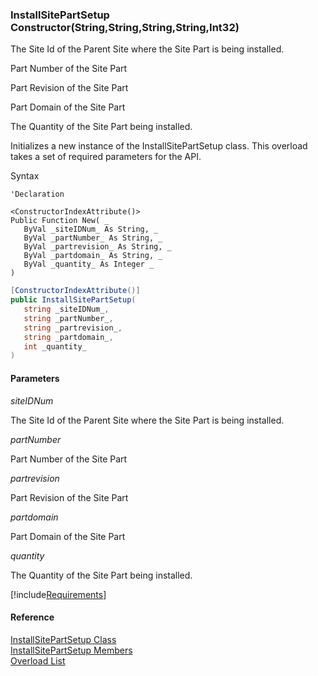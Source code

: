 ﻿### InstallSitePartSetup Constructor(String,String,String,String,Int32)

The Site Id of the Parent Site where the Site Part is being installed.

Part Number of the Site Part

Part Revision of the Site Part

Part Domain of the Site Part

The Quantity of the Site Part being installed.

Initializes a new instance of the InstallSitePartSetup class. This overload takes a set of required parameters for the API.

Syntax

```vbnet
'Declaration
 
<ConstructorIndexAttribute()>
Public Function New( _
   ByVal _siteIDNum_ As String, _
   ByVal _partNumber_ As String, _
   ByVal _partrevision_ As String, _
   ByVal _partdomain_ As String, _
   ByVal _quantity_ As Integer _
)
```

```csharp
[ConstructorIndexAttribute()]
public InstallSitePartSetup( 
   string _siteIDNum_,
   string _partNumber_,
   string _partrevision_,
   string _partdomain_,
   int _quantity_
)
```

#### Parameters

_siteIDNum_

The Site Id of the Parent Site where the Site Part is being installed.

_partNumber_

Part Number of the Site Part

_partrevision_

Part Revision of the Site Part

_partdomain_

Part Domain of the Site Part

_quantity_

The Quantity of the Site Part being installed.

[!include[Requirements](../partials/requirements.md)]

#### Reference

[InstallSitePartSetup Class](FChoice.Toolkits.Clarify~FChoice.Toolkits.Clarify.FieldOps.InstallSitePartSetup.md)  
[InstallSitePartSetup Members](FChoice.Toolkits.Clarify~FChoice.Toolkits.Clarify.FieldOps.InstallSitePartSetup_members.md)  
[Overload List](FChoice.Toolkits.Clarify~FChoice.Toolkits.Clarify.FieldOps.InstallSitePartSetup~_ctor.md)